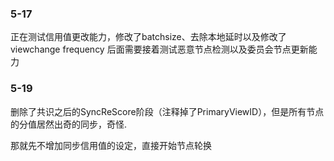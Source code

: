 ### 5-17
正在测试信用值更改能力，修改了batchsize、去除本地延时以及修改了viewchange frequency
后面需要接着测试恶意节点检测以及委员会节点更新能力

### 5-19
删除了共识之后的SyncReScore阶段（注释掉了PrimaryViewID），但是所有节点的分值居然出奇的同步，奇怪.

那就先不增加同步信用值的设定，直接开始节点轮换